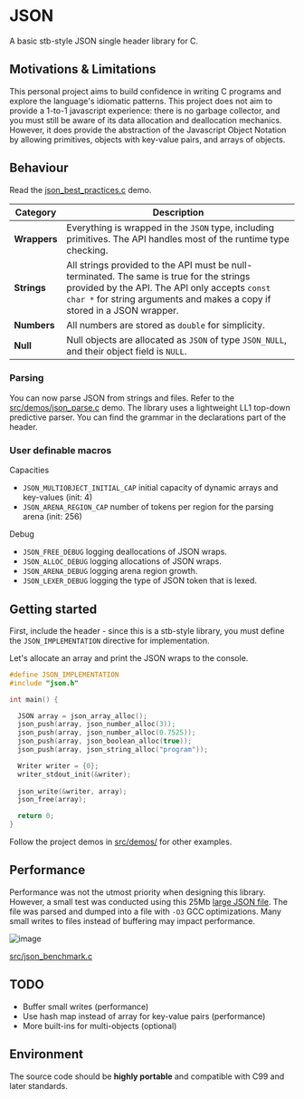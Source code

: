 # JSON
A basic stb-style JSON single header library for C.

## Motivations & Limitations
This personal project aims to build confidence in writing C programs and explore the language's idiomatic patterns.
This project does not aim to provide a 1-to-1 javascript experience: there is no garbage collector, and you must still be aware
of its data allocation and deallocation mechanics. However, it does provide the abstraction of the Javascript Object Notation 
by allowing primitives, objects with key-value pairs, and arrays of objects.  

## Behaviour

Read the [json_best_practices.c](src/demos/json_best_practices.c) demo.

| **Category**     | **Description**  |
|------------------|------------------|
| **Wrappers**     | Everything is wrapped in the `JSON` type, including primitives. The API handles most of the runtime type checking. |
| **Strings**      | All strings provided to the API must be null-terminated. The same is true for the strings provided by the API. The API only accepts `const char *` for string arguments and makes a copy if stored in a JSON wrapper. |
| **Numbers**      | All numbers are stored as `double` for simplicity. |
| **Null**         | Null objects are allocated as `JSON` of type `JSON_NULL`, and their object field is `NULL`. |

### Parsing
You can now parse JSON from strings and files. Refer to the [src/demos/json_parse.c](src/demos/json_parse.c) demo. The library uses a lightweight LL1 top-down predictive parser. You can find the grammar in the declarations part of the header.

### User definable macros
Capacities
* `JSON_MULTIOBJECT_INITIAL_CAP` initial capacity of dynamic arrays and key-values (init: 4)
* `JSON_ARENA_REGION_CAP` number of tokens per region for the parsing arena (init: 256)  

Debug
* `JSON_FREE_DEBUG` logging deallocations of JSON wraps.
* `JSON_ALLOC_DEBUG` logging allocations of JSON wraps.
* `JSON_ARENA_DEBUG` logging arena region growth.
* `JSON_LEXER_DEBUG` logging the type of JSON token that is lexed.

## Getting started
First, include the header - since this is a stb-style library, you must define the `JSON_IMPLEMENTATION` directive for implementation. 

Let's allocate an array and print the JSON wraps to the console.

```c
#define JSON_IMPLEMENTATION
#include "json.h"

int main() {

  JSON array = json_array_alloc();
  json_push(array, json_number_alloc(3));
  json_push(array, json_number_alloc(0.7525));
  json_push(array, json_boolean_alloc(true));
  json_push(array, json_string_alloc("program"));

  Writer writer = {0};
  writer_stdout_init(&writer);
  
  json_write(&writer, array);
  json_free(array);

  return 0;
}
```
Follow the project demos in [src/demos/](src/demos/) for other examples.

## Performance
Performance was not the utmost priority when designing this library. However, a small test was conducted using this 25Mb [large JSON file](https://github.com/json-iterator/test-data/blob/master/large-file.json). The file was parsed and dumped into a file with `-O3` GCC optimizations. Many small writes to files instead of buffering may impact performance.   

![image](https://github.com/user-attachments/assets/13a9e99b-4d23-4ae3-b8fe-86e127a34958)

[src/json_benchmark.c](src/demos/json_benchmark.c)

## TODO
* Buffer small writes (performance)
* Use hash map instead of array for key-value pairs (performance)
* More built-ins for multi-objects (optional)

## Environment
The source code should be **highly portable** and compatible with C99 and later standards.
